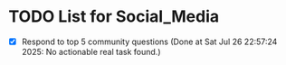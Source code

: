 # TODO List for Social_Media

- [x] Respond to top 5 community questions  (Done at Sat Jul 26 22:57:24 2025: No actionable real task found.)